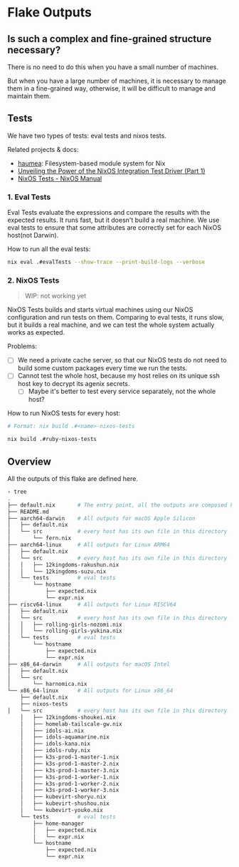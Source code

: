 # Flake Outputs

## Is such a complex and fine-grained structure necessary?

There is no need to do this when you have a small number of machines.

But when you have a large number of machines, it is necessary to manage them in a fine-grained way,
otherwise, it will be difficult to manage and maintain them.

## Tests

We have two types of tests: eval tests and nixos tests.

Related projects & docs:

- [haumea](https://github.com/nix-community/haumea): Filesystem-based module system for Nix
- [Unveiling the Power of the NixOS Integration Test Driver (Part 1)](https://nixcademy.com/2023/10/24/nixos-integration-tests/)
- [NixOS Tests - NixOS Manual](https://nixos.org/manual/nixos/stable/#sec-nixos-tests)

### 1. Eval Tests

Eval Tests evaluate the expressions and compare the results with the expected results.
It runs fast, but it doesn't build a real machine.
We use eval tests to ensure that some attributes are correctly set for each NixOS host(not Darwin).

How to run all the eval tests:

```bash
nix eval .#evalTests --show-trace --print-build-logs --verbose
```

### 2. NixOS Tests

> WIP: not working yet

NixOS Tests builds and starts virtual machines using our NixOS configuration and run tests on them.
Comparing to eval tests, it runs slow, but it builds a real machine, and we can test the whole system actually works as expected.

Problems:

- [ ] We need a private cache server, so that our NixOS tests do not need to build some custom packages every time we run the tests.
- [ ] Cannot test the whole host, because my host relies on its unique ssh host key to decrypt its agenix secrets.
  - [ ] Maybe it's better to test every service separately, not the whole host?

How to run NixOS tests for every host:

```bash
# Format: nix build .#<name>-nixos-tests

nix build .#ruby-nixos-tests
```

## Overview

All the outputs of this flake are defined here.

```bash
› tree
.
├── default.nix       # The entry point, all the outputs are composed here.
├── README.md
├── aarch64-darwin    # All outputs for macOS Apple Silicon
│   ├── default.nix
│   └── src           # every host has its own file in this directory
│       └── fern.nix
├── aarch64-linux     # All outputs for Linux ARM64
│   ├── default.nix
│   └── src           # every host has its own file in this directory
│   │   ├── 12kingdoms-rakushun.nix
│   │   └── 12kingdoms-suzu.nix
│   └── tests         # eval tests
│       └── hostname
│           ├── expected.nix
│           └── expr.nix
├── riscv64-linux     # All outputs for Linux RISCV64
│   ├── default.nix
│   └── src           # every host has its own file in this directory
│   │   ├── rolling-girls-nozomi.nix
│   │   └── rolling-girls-yukina.nix
│   └── tests         # eval tests
│       └── hostname
│           ├── expected.nix
│           └── expr.nix
├── x86_64-darwin     # All outputs for macOS Intel
│   ├── default.nix
│   └── src
│       └── harnomica.nix
└── x86_64-linux      # All outputs for Linux x86_64
    ├── default.nix
    ├── nixos-tests
│   └── src           # every host has its own file in this directory
    │   ├── 12kingdoms-shoukei.nix
    │   ├── homelab-tailscale-gw.nix
    │   ├── idols-ai.nix
    │   ├── idols-aquamarine.nix
    │   ├── idols-kana.nix
    │   ├── idols-ruby.nix
    │   ├── k3s-prod-1-master-1.nix
    │   ├── k3s-prod-1-master-2.nix
    │   ├── k3s-prod-1-master-3.nix
    │   ├── k3s-prod-1-worker-1.nix
    │   ├── k3s-prod-1-worker-2.nix
    │   ├── k3s-prod-1-worker-3.nix
    │   ├── kubevirt-shoryu.nix
    │   ├── kubevirt-shushou.nix
    │   └── kubevirt-youko.nix
    └── tests         # eval tests
        ├── home-manager
        │   ├── expected.nix
        │   └── expr.nix
        └── hostname
            ├── expected.nix
            └── expr.nix

```
